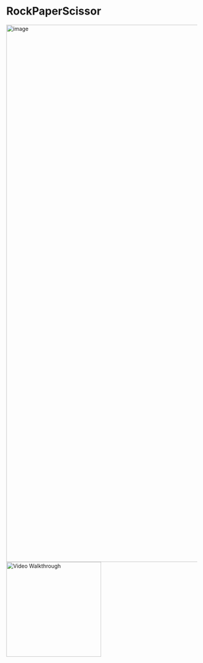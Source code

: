 # RockPaperScissor
<img width="1417" alt="image" src="https://user-images.githubusercontent.com/54999113/198813243-12de840e-e8a6-49bc-83df-b2fe9ba5c228.png">

<img src='https://user-images.githubusercontent.com/54999113/198813437-09ab947d-f39c-4001-9a7f-d78162691cfc.gif' width='250' alt='Video Walkthrough' />

